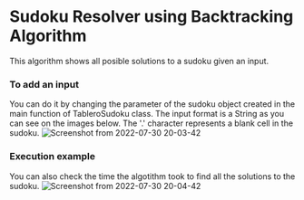 # Sudoku Resolver using Backtracking Algorithm
This algorithm shows all posible solutions to a sudoku given an input.

### To add an input
You can do it by changing the parameter of the sudoku object created in the main function of TableroSudoku class.
The input format is a String as you can see on the images below. The '.' character represents a blank cell in the sudoku.
![Screenshot from 2022-07-30 20-03-42](https://user-images.githubusercontent.com/80059173/181936192-eea53729-15dd-450c-ab8a-d289ab0879dd.png)

### Execution example
You can also check the time the algotithm took to find all the solutions to the sudoku.
![Screenshot from 2022-07-30 20-04-42](https://user-images.githubusercontent.com/80059173/181936185-b32366f3-4477-4c66-8279-bc7fa3d71e05.png)
